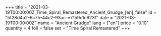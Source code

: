 +++
title = "2021-03-19T00:00:00Z_Time_Spiral_Remastered_Ancient_Grudge_[en]_false"
id = "5f28d4a2-6c75-44c2-93ac-e7159c1c623f"
date = "2021-03-19T00:00:00Z"
name = "Ancient Grudge"
lang = ["en"]
price = "0.10"
quantity = 4
foil = false
set = "Time Spiral Remastered"
+++
